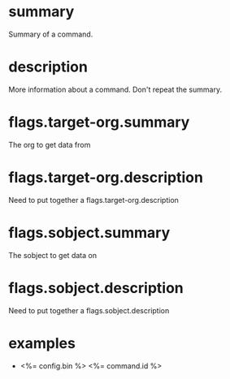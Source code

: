 # summary

Summary of a command.

# description

More information about a command. Don't repeat the summary.

# flags.target-org.summary

The org to get data from

# flags.target-org.description

Need to put together a flags.target-org.description

# flags.sobject.summary

The sobject to get data on

# flags.sobject.description

Need to put together a flags.sobject.description

# examples

- <%= config.bin %> <%= command.id %>
